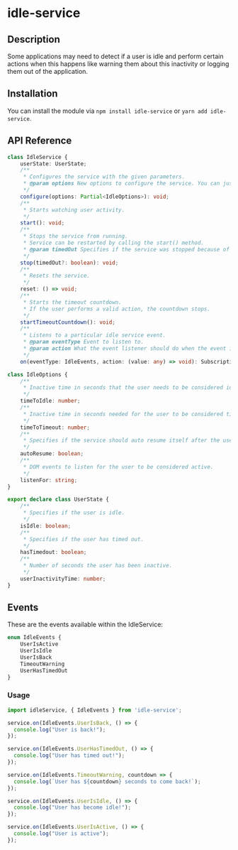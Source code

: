 # idle-service

## Description
Some applications may need to detect if a user is idle and perform certain actions when this happens like warning them about this inactivity or logging them out of the application.

## Installation
You can install the module via `npm install idle-service` or `yarn add idle-service`.

## API Reference
```typescript
class IdleService {
    userState: UserState;
    /**
     * Configures the service with the given parameters.
     * @param options New options to configure the service. You can just pass the needed keys.
     */
    configure(options: Partial<IdleOptions>): void;
    /**
     * Starts watching user activity.
     */
    start(): void;
    /**
     * Stops the service from running.
     * Service can be restarted by calling the start() method.
     * @param timedOut Specifies if the service was stopped because of the user being timedout.
     */
    stop(timedOut?: boolean): void;
    /**
     * Resets the service.
     */
    reset: () => void;
    /**
     * Starts the timeout countdown.
     * If the user performs a valid action, the countdown stops.
     */
    startTimeoutCountdown(): void;
    /**
     * Listens to a particular idle service event.
     * @param eventType Event to listen to.
     * @param action What the event listener should do when the event is triggered.
     */
    on(eventType: IdleEvents, action: (value: any) => void): Subscription;
```

```typescript
class IdleOptions {
    /**
     * Inactive time in seconds that the user needs to be considered idle.
     */
    timeToIdle: number;
    /**
     * Inactive time in seconds needed for the user to be considered timed out *AFTER* the user has been considered idle.
     */
    timeToTimeout: number;
    /**
     * Specifies if the service should auto resume itself after the user is considered idle.
     */
    autoResume: boolean;
    /**
     * DOM events to listen for the user to be considered active.
     */
    listenFor: string;
}
```

```typescript
export declare class UserState {
    /**
     * Specifies if the user is idle.
     */
    isIdle: boolean;
    /**
     * Specifies if the user has timed out.
     */
    hasTimedout: boolean;
    /**
     * Number of seconds the user has been inactive.
     */
    userInactivityTime: number;
}
```

## Events
These are the events available within the IdleService:

```typescript
enum IdleEvents {
    UserIsActive
    UserIsIdle
    UserIsBack
    TimeoutWarning
    UserHasTimedOut
}
```
### Usage
```typescript
import idleService, { IdleEvents } from 'idle-service';

service.on(IdleEvents.UserIsBack, () => {
  console.log("User is back!");
});

service.on(IdleEvents.UserHasTimedOut, () => {
  console.log("User has timed out!");
});

service.on(IdleEvents.TimeoutWarning, countdown => {
  console.log(`User has ${countdown} seconds to come back!`);
});

service.on(IdleEvents.UserIsIdle, () => {
  console.log("User has become idle!");
});

service.on(IdleEvents.UserIsActive, () => {
  console.log("User is active");
});

```
